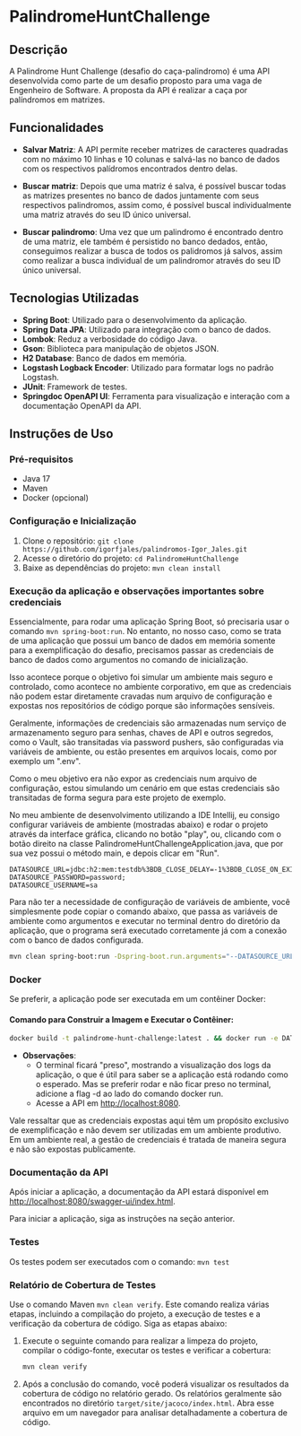 # PalindromeHuntChallenge

## Descrição

A Palindrome Hunt Challenge (desafio do caça-palindromo) é uma API desenvolvida como parte de um desafio proposto para
uma vaga de Engenheiro de Software. A proposta da API é realizar a caça por palíndromos em matrizes.

## Funcionalidades

- **Salvar Matriz**: A API permite receber matrizes de caracteres quadradas com no máximo 10 linhas e 10 colunas e
  salvá-las no banco de dados com os respectivos palídromos encontrados dentro delas.


- **Buscar matriz**: Depois que uma matriz é salva, é possível buscar todas as matrizes presentes no banco de dados
  juntamente com seus respectivos palindromos, assim como, é possível buscal individualmente uma matriz através do seu
  ID único universal.


- **Buscar palindromo**: Uma vez que um palindromo é encontrado dentro de uma matriz, ele também é persistido no
  banco dedados, então, conseguimos realizar a busca de todos os palidromos já salvos, assim como realizar a
  busca individual de um palindromor através do seu ID único universal.

## Tecnologias Utilizadas

- **Spring Boot**: Utilizado para o desenvolvimento da aplicação.
- **Spring Data JPA**: Utilizado para integração com o banco de dados.
- **Lombok**: Reduz a verbosidade do código Java.
- **Gson**: Biblioteca para manipulação de objetos JSON.
- **H2 Database**: Banco de dados em memória.
- **Logstash Logback Encoder**: Utilizado para formatar logs no padrão Logstash.
- **JUnit**: Framework de testes.
- **Springdoc OpenAPI UI**: Ferramenta para visualização e interação com a documentação OpenAPI da API.

## Instruções de Uso

### Pré-requisitos

- Java 17
- Maven
- Docker (opcional)

### Configuração e Inicialização

1. Clone o repositório: `git clone https://github.com/igorfjales/palindromos-Igor_Jales.git`
2. Acesse o diretório do projeto: `cd PalindromeHuntChallenge`
3. Baixe as dependências do projeto: `mvn clean install`

### Execução da aplicação e observações importantes sobre credenciais

Essencialmente, para rodar uma aplicação Spring Boot, só precisaria usar o comando `mvn spring-boot:run`. No entanto, no
nosso caso, como se trata de uma aplicação que possui um banco de dados em memória somente para a exemplificação do
desafio, precisamos passar as credenciais de banco de dados como argumentos no comando de inicialização.

Isso acontece porque o objetivo foi simular um ambiente mais seguro e controlado, como acontece no ambiente corporativo,
em que as credenciais não podem estar diretamente cravadas num arquivo de configuração e expostas nos repositórios de
código porque são informações sensíveis.

Geralmente, informações de credenciais são armazenadas num serviço de armazenamento seguro para senhas, chaves
de API e outros segredos, como o Vault, são transitadas via password pushers, são configuradas via variáveis de
ambiente, ou estão presentes em arquivos locais, como por exemplo um ".env".

Como o meu objetivo era não expor as credenciais num arquivo de configuração, estou simulando um cenário em que estas
credenciais são transitadas de forma segura para este projeto de exemplo.

No meu ambiente de desenvolvimento utilizando a IDE Intellij, eu consigo configurar variáveis de ambiente (mostradas
abaixo) e rodar o projeto através da interface gráfica, clicando no botão "play", ou, clicando com o botão direito na
classe PalindromeHuntChallengeApplication.java, que por sua vez possui o método main, e depois clicar em "Run".

```
DATASOURCE_URL=jdbc:h2:mem:testdb%3BDB_CLOSE_DELAY=-1%3BDB_CLOSE_ON_EXIT=FALSE;
DATASOURCE_PASSWORD=password;
DATASOURCE_USERNAME=sa
```

Para não ter a necessidade de configuração de variáveis de ambiente, você simplesmente pode copiar o comando abaixo, que
passa as variáveis de ambiente como argumentos e executar no terminal dentro do diretório da aplicação, que o programa
será executado corretamente já com a conexão com o banco de dados configurada.

```bash
mvn clean spring-boot:run -Dspring-boot.run.arguments="--DATASOURCE_URL=jdbc:h2:mem:testdb;DB_CLOSE_DELAY=-1;DB_CLOSE_ON_EXIT=FALSE --DATASOURCE_PASSWORD=password --DATASOURCE_USERNAME=sa"
```

### Docker

Se preferir, a aplicação pode ser executada em um contêiner Docker:

#### Comando para Construir a Imagem e Executar o Contêiner:

```bash
docker build -t palindrome-hunt-challenge:latest . && docker run -e DATASOURCE_PASSWORD=password -e DATASOURCE_URL="jdbc:h2:mem:testdb;DB_CLOSE_DELAY=-1;DB_CLOSE_ON_EXIT=FALSE" -e DATASOURCE_USERNAME=sa -p 8080:8080 palindrome-hunt-challenge:latest
```

- **Observações**:
    - O terminal ficará "preso", mostrando a visualização dos logs da aplicação, o que é útil para saber se a aplicação
      está rodando como o esperado. Mas se preferir rodar e não ficar preso no terminal, adicione a flag
      -d ao lado do comando docker run.
    - Acesse a API em [http://localhost:8080](http://localhost:8080).

Vale ressaltar que as credenciais expostas aqui têm um propósito exclusivo de exemplificação e não devem ser utilizadas
em um ambiente produtivo. Em um ambiente real, a gestão de credenciais é tratada de maneira segura e não são expostas
publicamente.

### Documentação da API

Após iniciar a aplicação, a documentação da API estará disponível
em [http://localhost:8080/swagger-ui/index.html](http://localhost:8080/swagger-ui/index.html).

Para iniciar a aplicação, siga as instruções na seção anterior.

### Testes

Os testes podem ser executados com o comando: `mvn test`

### Relatório de Cobertura de Testes

Use o comando Maven `mvn clean verify`. Este comando realiza várias etapas, incluindo a compilação do projeto, a
execução de testes e a verificação da cobertura de código. Siga as etapas abaixo:

1. Execute o seguinte comando para realizar a limpeza do projeto, compilar o código-fonte, executar os testes e
   verificar a cobertura:
   ```bash
   mvn clean verify
   ```

2. Após a conclusão do comando, você poderá visualizar os resultados da cobertura de código no relatório gerado. Os relatórios geralmente são encontrados no diretório `target/site/jacoco/index.html`. Abra esse arquivo em um navegador para analisar detalhadamente a cobertura de código.

